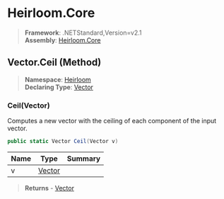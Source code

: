 # Heirloom.Core

> **Framework**: .NETStandard,Version=v2.1  
> **Assembly**: [Heirloom.Core][0]

## Vector.Ceil (Method)

> **Namespace**: [Heirloom][0]  
> **Declaring Type**: [Vector][1]

### Ceil(Vector)

Computes a new vector with the ceiling of each component of the input vector.

```cs
public static Vector Ceil(Vector v)
```

| Name | Type        | Summary |
|------|-------------|---------|
| v    | [Vector][1] |         |

> **Returns** - [Vector][1]

[0]: ../../../Heirloom.Core.md
[1]: ../Vector.md
